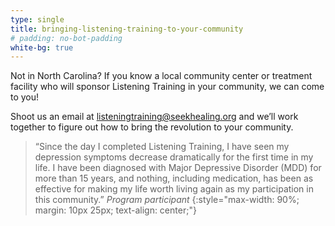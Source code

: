 ```yaml
---
type: single
title: bringing-listening-training-to-your-community
# padding: no-bot-padding
white-bg: true
---
```


Not in North Carolina? If you know a local community center or treatment facility who will sponsor Listening Training in your community, we can come to you!

Shoot us an email at [listeningtraining@seekhealing.org](mailto:listeningtraining@seekhealing.org) and we’ll work together to figure out how to bring the revolution to your community.

> “Since the day I completed Listening Training, I have seen my depression symptoms decrease dramatically for the first time in my life. I have been diagnosed with Major Depressive Disorder (MDD) for more than 15 years, and nothing, including medication, has been as effective for making my life worth living again as my participation in this community.”
> <cite>Program participant</cite>
{:style="max-width: 90%; margin: 10px 25px; text-align: center;"}

